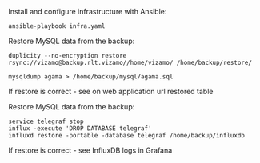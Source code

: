 Install and configure infrastructure with Ansible:

    ansible-playbook infra.yaml

Restore MySQL data from the backup:

	duplicity --no-encryption restore rsync://vizamo@backup.rlt.vizamo//home/vizamo/ /home/backup/restore/
	
	mysqldump agama > /home/backup/mysql/agama.sql

If restore is correct - see on web application url restored table

Restore MySQL data from the backup:

	service telegraf stop
	influx -execute 'DROP DATABASE telegraf'
	influxd restore -portable -database telegraf /home/backup/influxdb

If restore is correct - see InfluxDB logs in Grafana

